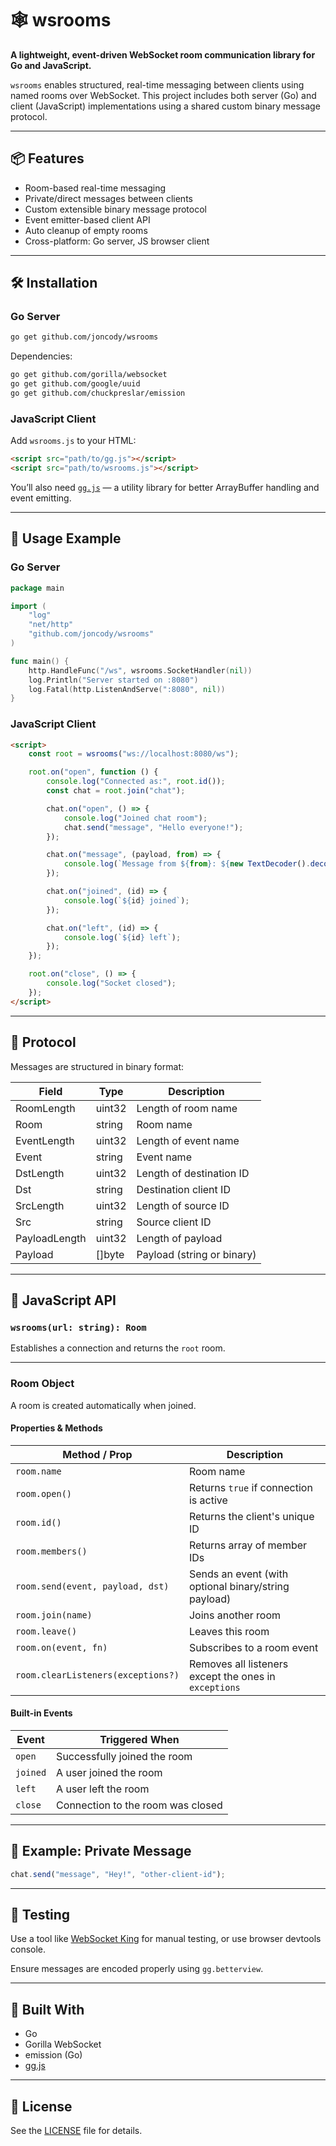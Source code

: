# 🕸️ wsrooms

**A lightweight, event-driven WebSocket room communication library for Go and JavaScript.**

`wsrooms` enables structured, real-time messaging between clients using named rooms over WebSocket. This project includes both server (Go) and client (JavaScript) implementations using a shared custom binary message protocol.

---

## 📦 Features

- Room-based real-time messaging
- Private/direct messages between clients
- Custom extensible binary message protocol
- Event emitter-based client API
- Auto cleanup of empty rooms
- Cross-platform: Go server, JS browser client

---

## 🛠️ Installation

### Go Server

```bash
go get github.com/joncody/wsrooms
```

Dependencies:
```bash
go get github.com/gorilla/websocket
go get github.com/google/uuid
go get github.com/chuckpreslar/emission
```

### JavaScript Client

Add `wsrooms.js` to your HTML:

```html
<script src="path/to/gg.js"></script>
<script src="path/to/wsrooms.js"></script>
```

You’ll also need [`gg.js`](https://github.com/joncody/gg) — a utility library for better ArrayBuffer handling and event emitting.

---

## 🚀 Usage Example

### Go Server

```go
package main

import (
	"log"
	"net/http"
	"github.com/joncody/wsrooms"
)

func main() {
	http.HandleFunc("/ws", wsrooms.SocketHandler(nil))
	log.Println("Server started on :8080")
	log.Fatal(http.ListenAndServe(":8080", nil))
}
```

### JavaScript Client

```html
<script>
    const root = wsrooms("ws://localhost:8080/ws");

    root.on("open", function () {
        console.log("Connected as:", root.id());
        const chat = root.join("chat");

        chat.on("open", () => {
            console.log("Joined chat room");
            chat.send("message", "Hello everyone!");
        });

        chat.on("message", (payload, from) => {
            console.log(`Message from ${from}: ${new TextDecoder().decode(payload)}`);
        });

        chat.on("joined", (id) => {
            console.log(`${id} joined`);
        });

        chat.on("left", (id) => {
            console.log(`${id} left`);
        });
    });

    root.on("close", () => {
        console.log("Socket closed");
    });
</script>
```

---

## 📘 Protocol

Messages are structured in binary format:

| Field         | Type    | Description                  |
|---------------|---------|------------------------------|
| RoomLength    | uint32  | Length of room name          |
| Room          | string  | Room name                    |
| EventLength   | uint32  | Length of event name         |
| Event         | string  | Event name                   |
| DstLength     | uint32  | Length of destination ID     |
| Dst           | string  | Destination client ID        |
| SrcLength     | uint32  | Length of source ID          |
| Src           | string  | Source client ID             |
| PayloadLength | uint32  | Length of payload            |
| Payload       | []byte  | Payload (string or binary)   |

---

## 🧠 JavaScript API

### `wsrooms(url: string): Room`

Establishes a connection and returns the `root` room.

---

### Room Object

A room is created automatically when joined.

#### Properties & Methods

| Method / Prop     | Description |
|-------------------|-------------|
| `room.name`       | Room name |
| `room.open()`     | Returns `true` if connection is active |
| `room.id()`       | Returns the client's unique ID |
| `room.members()`  | Returns array of member IDs |
| `room.send(event, payload, dst)` | Sends an event (with optional binary/string payload) |
| `room.join(name)` | Joins another room |
| `room.leave()`    | Leaves this room |
| `room.on(event, fn)` | Subscribes to a room event |
| `room.clearListeners(exceptions?)` | Removes all listeners except the ones in `exceptions` |

#### Built-in Events

| Event     | Triggered When |
|-----------|----------------|
| `open`    | Successfully joined the room |
| `joined`  | A user joined the room |
| `left`    | A user left the room |
| `close`   | Connection to the room was closed |

---

## 📎 Example: Private Message

```javascript
chat.send("message", "Hey!", "other-client-id");
```

---

## 🧪 Testing

Use a tool like [WebSocket King](https://websocketking.com/) for manual testing, or use browser devtools console.

Ensure messages are encoded properly using `gg.betterview`.

---

## 🧱 Built With

- Go
- Gorilla WebSocket
- emission (Go)
- [gg.js](https://github.com/joncody/gg)

---

## 📜 License

See the [LICENSE](./LICENSE) file for details.
